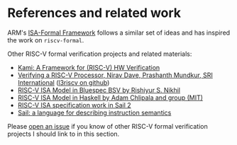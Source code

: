 
References and related work
===========================

ARM's [ISA-Formal Framework](https://alastairreid.github.io/papers/cav2016_isa_formal.pdf) follows a similar set of ideas and has inspired the work on `riscv-formal`.

Other RISC-V formal verification projects and related materials:

- [Kami: A Framework for (RISC-V) HW Verification](https://riscv.org/wp-content/uploads/2016/07/Wed1130_Kami_Framework_Murali_Vijayaraghavan.pdf)
- [Verifying a RISC-V Processor, Nirav Dave, Prashanth Mundkur, SRI International](https://riscv.org/wp-content/uploads/2015/06/riscv-verification-workshop-june2015.pdf) ([l3riscv on github](https://github.com/SRI-CSL/l3riscv))
- [RISC-V ISA Model in Bluespec BSV by Rishiyur S. Nikhil](https://github.com/rsnikhil/RISCV_ISA_Formal_Spec_in_BSV)
- [RISC-V ISA Model in Haskell by Adam Chlipala and group (MIT)](https://github.com/mit-plv/riscv-semantics)
- [RISC-V ISA specification work in Sail 2](https://github.com/rems-project/sail/tree/sail2/riscv)
- [Sail: a language for describing instruction semantics](http://www.cl.cam.ac.uk/~pes20/sail/)

Please [open an issue](https://github.com/cliffordwolf/riscv-formal/issues/new) if you know of other RISC-V formal verification projects I should link to in this section.

